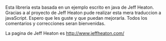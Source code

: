 Esta libreria esta basada en un ejemplo escrito en java de Jeff Heaton.
Gracias a al proyecto de Jeff Heaton pude realizar esta mera traduccion a javaScript.
Espero que les guste y que puedan mejorarla.
Todos los comentarios y correcciones seran bienvenidas.

La pagina de Jeff Heaton es http://www.jeffheaton.com/